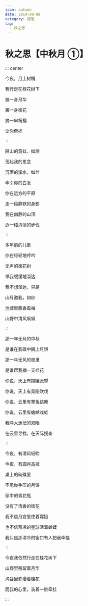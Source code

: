 ```yaml
---
icon: autumn
date: 2014-09-08
category: 随笔
tag:
  - 秋之思
---
```


# 秋之思【中秋月 ①】

::: center

今夜，月上树梢

我行走在桂花树下

披一身月华

袭一身桂花

摘一串祝福

让你牵挂

♢

隔山的霓虹，如潮

荡起我的思念

沉落的溪水，如丝

牵引你的白发

你在远方的平原

走一段静默的身影

我在幽静的山顶

迈一缕清淡的步伐

♢

多年前的儿歌

你在轻轻地哼吟

无声的桂花树

罩我缓缓地溜达

我不想溜达，只是

山月邀我，如纱

池塘里藕香盈袖

山野中清风飒飒

♢

那一年无月的中秋

是谁在我碟中搁上月饼

那一年无风的夜里

是谁帮我摘一支桂花

你说，天上有嫦娥张望

你说，天上有吴刚砍伐

你说，云里有寒兔跳舞

你说，云里有蟾蜍戏蛙

我睁大迷茫的双眼

在云里寻找，在天际搜查

♢

今夜，有清风轻吹

今夜，有圆月高挂

桌上的碗碟里

不见你手压的月饼

家中的青花瓶

没有了清香的桂花

我不信月宫里住着嫦娥

也不信荒凉的星球活着蛤蟆

我只信那清冷的窗口有人把我牵挂

♢

今夜我依然行走在桂花树下

山野里残留着月华

沟谷里弥漫着桂花

而我的心里，装着一腔牵挂

:::
